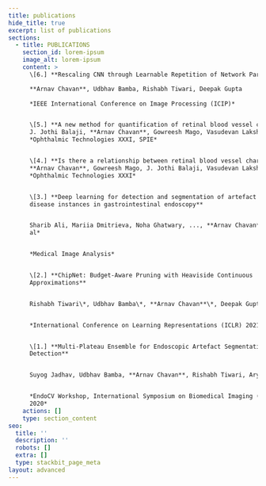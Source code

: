 ```yaml
---
title: publications
hide_title: true
excerpt: list of publications
sections:
  - title: PUBLICATIONS
    section_id: lorem-ipsum
    image_alt: lorem-ipsum
    content: >
      \[6.] **Rescaling CNN through Learnable Repetition of Network Parameters**  

      **Arnav Chavan**, Udbhav Bamba, Rishabh Tiwari, Deepak Gupta  
      
      *IEEE International Conference on Image Processing (ICIP)*  


      \[5.] **A new method for quantification of retinal blood vessel characteristics**  
      J. Jothi Balaji, **Arnav Chavan**, Gowreesh Mago, Vasudevan Lakshminarayanan  
      *Ophthalmic Technologies XXXI, SPIE*  


      \[4.] **Is there a relationship between retinal blood vessel characteristics and ametropia?**  
      **Arnav Chavan**, Gowreesh Mago, J. Jothi Balaji, Vasudevan Lakshminarayanan  
      *Ophthalmic Technologies XXXI*  


      \[3.] **Deep learning for detection and segmentation of artefact and
      disease instances in gastrointestinal endoscopy**


      Sharib Ali, Mariia Dmitrieva, Noha Ghatwary, ..., **Arnav Chavan**  *Et
      al*


      *Medical Image Analysis*


      \[2.] **ChipNet: Budget-Aware Pruning with Heaviside Continuous
      Approximations**


      Rishabh Tiwari\*, Udbhav Bamba\*, **Arnav Chavan**\*, Deepak Gupta\*


      *International Conference on Learning Representations (ICLR) 2021*


      \[1.] **Multi-Plateau Ensemble for Endoscopic Artefact Segmentation and
      Detection**


      Suyog Jadhav, Udbhav Bamba, **Arnav Chavan**, Rishabh Tiwari, Aryan Raj


      *EndoCV Workshop, International Symposium on Biomedical Imaging (ISBI)
      2020*
    actions: []
    type: section_content
seo:
  title: ''
  description: ''
  robots: []
  extra: []
  type: stackbit_page_meta
layout: advanced
---
```

